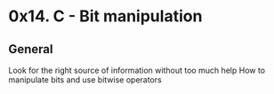 # 0x14. C - Bit manipulation

## General
Look for the right source of information without too much help
How to manipulate bits and use bitwise operators
